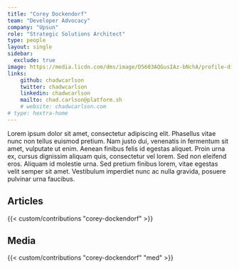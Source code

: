 ```yaml
---
title: "Corey Dockendorf"
team: "Developer Advocacy"
company: "Upsun"
role: "Strategic Solutions Architect"
type: people
layout: single
sidebar:
  exclude: true
image: https://media.licdn.com/dms/image/D5603AQGusIAz-bNchA/profile-displayphoto-shrink_800_800/0/1691767179352?e=1727913600&v=beta&t=XNLoNY4ecAo9bXzJfDotUgP1cG4Zm28dFAl2XzR0NYA
links:
    github: chadwcarlson
    twitter: chadwcarlson
    linkedin: chadwcarlson
    mailto: chad.carlson@platform.sh
    # website: chadwcarlson.com
# type: hextra-home
---
```


Lorem ipsum dolor sit amet, consectetur adipiscing elit. Phasellus vitae nunc non tellus euismod pretium. Nam justo dui, venenatis in fermentum sit amet, vulputate ut enim. Aenean finibus felis id egestas aliquet. Proin urna ex, cursus dignissim aliquam quis, consectetur vel lorem. Sed non eleifend eros. Aliquam id molestie urna. Sed pretium finibus lorem, vitae egestas velit semper sit amet. Vestibulum imperdiet nunc ac nulla gravida, posuere pulvinar urna faucibus. 

## Articles

{{< custom/contributions "corey-dockendorf" >}}

## Media

{{< custom/contributions "corey-dockendorf" "med" >}}

